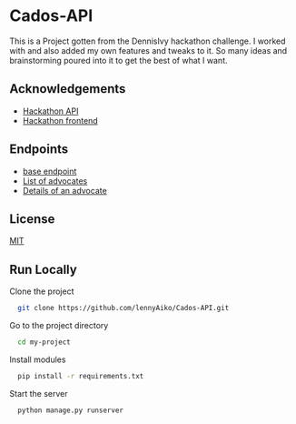 # Cados-API

This is a Project gotten from the DennisIvy hackathon challenge. I worked with and also added my own features and tweaks to it. So many ideas and brainstorming poured into it to get the best of what I want.


## Acknowledgements

 - [Hackathon API](https://cados.up.railway.app/)
 - [Hackathon frontend](https://www.cados.dev/)


## Endpoints

- [base endpoint](http://localhost:8000/)
- [List of advocates](http://localhost:8000/advocates/)
- [Details of an advocate](http://localhost:8000/advocates/shanselman/)


## License

[MIT](https://choosealicense.com/licenses/mit/)


## Run Locally

Clone the project

```bash / cmd
  git clone https://github.com/lennyAiko/Cados-API.git
```

Go to the project directory

```bash / cmd
  cd my-project
```

Install modules

```bash / cmd
  pip install -r requirements.txt
```

Start the server

```bash / cmd
  python manage.py runserver
```

